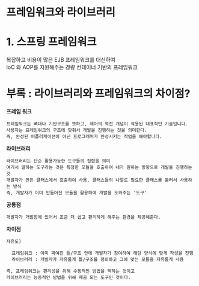 프레임워크와 라이브러리
=======================
# 1. 스프링 프레임워크
복잡하고 비용이 많은 EJB 프레임워크를 대신하여  
IoC 와 AOP를 지원해주는 경량 컨테이너 기반의 프레임워크

# 부록 : 라이브러리와 프레임워크의 차이점?   
   
**프레임 워크** 
```
프레임워크는 뼈대나 기반구조를 뜻하고, 제어의 역전 개념이 적용된 대표적인 기술입니다.   
사용자는 프레임워크의 구조에 맞춰서 개발을 진행하는 것을 의미한다. 
즉, 완성된 어플리케이션이 아닌 프로그래머가 완성시키는 작업을 해야합니다. 
```
**라이브러리**
```
라이브러리는 단순 활용가능한 도구들의 집합을 의미
여기서 말하는 도구라는 것은 특정한 모듈을 호출하여 내가 원하는 방향으로 개발을 진행하는 것 
개발자가 만든 클래스에서 호출하여 사용, 클래스들의 나열로 필요한 클래스를 불러서 사용하는 방식
즉, 개발자가 이미 만들어진 모듈을 활용하여 개발을 도와주는 '도구'
```
**공통점**
```
개발자가 개발함에 있어서 조금 더 쉽고 편리하게 해주는 환경을 제공해준다.
```
**차이점**
```
자유도)

  프레임워크 : 이미 짜여진 틀/구조 안에 개발자가 참여하여 해당 양식에 맞게 작성을 진행
  라이브러리 : 개발자가 자유롭게 틀/구조를 정의하고 그에 맞는 모듈을 자유롭게 사용

즉, 프레임워크는 편리성을 위해 수동적인 방법을 택하는 것이고
라이브러리는 능동적인 방법을 위해 제공 되는 도구인 것이다. 
```
